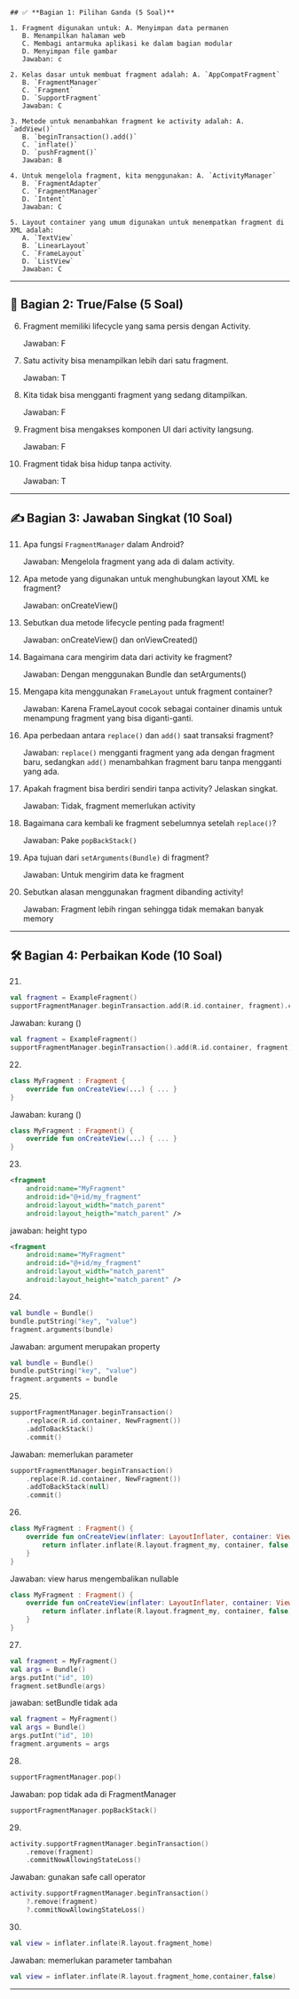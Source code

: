 ```

## ✅ **Bagian 1: Pilihan Ganda (5 Soal)**

1. Fragment digunakan untuk: A. Menyimpan data permanen
   B. Menampilkan halaman web
   C. Membagi antarmuka aplikasi ke dalam bagian modular
   D. Menyimpan file gambar
   Jawaban: c

2. Kelas dasar untuk membuat fragment adalah: A. `AppCompatFragment`
   B. `FragmentManager`
   C. `Fragment`
   D. `SupportFragment`
   Jawaban: C

3. Metode untuk menambahkan fragment ke activity adalah: A. `addView()`
   B. `beginTransaction().add()`
   C. `inflate()`
   D. `pushFragment()`
   Jawaban: B

4. Untuk mengelola fragment, kita menggunakan: A. `ActivityManager`
   B. `FragmentAdapter`
   C. `FragmentManager`
   D. `Intent`
   Jawaban: C

5. Layout container yang umum digunakan untuk menempatkan fragment di XML adalah:
   A. `TextView`
   B. `LinearLayout`
   C. `FrameLayout`
   D. `ListView`
   Jawaban: C

```

---

## 🔄 **Bagian 2: True/False (5 Soal)**

6. Fragment memiliki lifecycle yang sama persis dengan Activity.

    Jawaban: F

7. Satu activity bisa menampilkan lebih dari satu fragment.

    Jawaban: T

8. Kita tidak bisa mengganti fragment yang sedang ditampilkan.

    Jawaban: F

9. Fragment bisa mengakses komponen UI dari activity langsung.

    Jawaban: F

10. Fragment tidak bisa hidup tanpa activity.

    Jawaban: T

---

## ✍️ **Bagian 3: Jawaban Singkat (10 Soal)**

11. Apa fungsi `FragmentManager` dalam Android?

    Jawaban: Mengelola fragment yang ada di dalam activity.

12. Apa metode yang digunakan untuk menghubungkan layout XML ke fragment?

    Jawaban: onCreateView()

13. Sebutkan dua metode lifecycle penting pada fragment!

    Jawaban: onCreateView() dan onViewCreated()

14. Bagaimana cara mengirim data dari activity ke fragment?

    Jawaban: Dengan menggunakan Bundle dan setArguments()

15. Mengapa kita menggunakan `FrameLayout` untuk fragment container?

    Jawaban: Karena FrameLayout cocok sebagai container dinamis untuk menampung fragment yang bisa diganti-ganti.

16. Apa perbedaan antara `replace()` dan `add()` saat transaksi fragment?

    Jawaban: `replace()` mengganti fragment yang ada dengan fragment baru, sedangkan `add()` menambahkan fragment baru tanpa mengganti yang ada.

17. Apakah fragment bisa berdiri sendiri tanpa activity? Jelaskan singkat.

    Jawaban: Tidak, fragment memerlukan activity

18. Bagaimana cara kembali ke fragment sebelumnya setelah `replace()`?

    Jawaban: Pake `popBackStack()`

19. Apa tujuan dari `setArguments(Bundle)` di fragment?

    Jawaban: Untuk mengirim data ke fragment

20. Sebutkan alasan menggunakan fragment dibanding activity!

    Jawaban: Fragment lebih ringan sehingga tidak memakan banyak memory

---

## 🛠️ **Bagian 4: Perbaikan Kode (10 Soal)**

21.

```kotlin
val fragment = ExampleFragment()
supportFragmentManager.beginTransaction.add(R.id.container, fragment).commit()
```
Jawaban: kurang ()
```kotlin
val fragment = ExampleFragment()
supportFragmentManager.beginTransaction().add(R.id.container, fragment).commit()
```

22.

```kotlin
class MyFragment : Fragment {
    override fun onCreateView(...) { ... }
}
```
Jawaban: kurang ()
```kotlin
class MyFragment : Fragment() {
    override fun onCreateView(...) { ... }
}
```

23.

```xml
<fragment
    android:name="MyFragment"
    android:id="@+id/my_fragment"
    android:layout_width="match_parent"
    android:layout_heigth="match_parent" />
```
jawaban: height typo
```xml
<fragment
    android:name="MyFragment"
    android:id="@+id/my_fragment"
    android:layout_width="match_parent"
    android:layout_height="match_parent" />
```

24.

```kotlin
val bundle = Bundle()
bundle.putString("key", "value")
fragment.arguments(bundle)
```
Jawaban: argument merupakan property
```kotlin
val bundle = Bundle()
bundle.putString("key", "value")
fragment.arguments = bundle
```
25.

```kotlin
supportFragmentManager.beginTransaction()
    .replace(R.id.container, NewFragment())
    .addToBackStack()
    .commit()
```
Jawaban: memerlukan parameter
```kotlin
supportFragmentManager.beginTransaction()
    .replace(R.id.container, NewFragment())
    .addToBackStack(null)
    .commit()
```

26.

```kotlin
class MyFragment : Fragment() {
    override fun onCreateView(inflater: LayoutInflater, container: ViewGroup?, savedInstanceState: Bundle?): View {
        return inflater.inflate(R.layout.fragment_my, container, false)
    }
}
```
Jawaban: view harus mengembalikan nullable
```kotlin
class MyFragment : Fragment() {
    override fun onCreateView(inflater: LayoutInflater, container: ViewGroup?, savedInstanceState: Bundle?): View? {
        return inflater.inflate(R.layout.fragment_my, container, false)
    }
}
```

27.

```kotlin
val fragment = MyFragment()
val args = Bundle()
args.putInt("id", 10)
fragment.setBundle(args)
```
jawaban: setBundle tidak ada
```kotlin
val fragment = MyFragment()
val args = Bundle()
args.putInt("id", 10)
fragment.arguments = args
```

28.

```kotlin
supportFragmentManager.pop()
```
Jawaban: pop tidak ada di FragmentManager
```kotlin
supportFragmentManager.popBackStack()
```
29.

```kotlin
activity.supportFragmentManager.beginTransaction()
    .remove(fragment)
    .commitNowAllowingStateLoss()
```
Jawaban: gunakan safe call operator
```kotlin
activity.supportFragmentManager.beginTransaction()
    ?.remove(fragment)
    ?.commitNowAllowingStateLoss()
```

30.

```kotlin
val view = inflater.inflate(R.layout.fragment_home)
```
Jawaban: memerlukan parameter tambahan
```kotlin
val view = inflater.inflate(R.layout.fragment_home,container,false)
```
---
